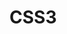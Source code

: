 # CSS3
<!DOCTYPE html>
<html lang="en">
<head>
	<meta charset="UTF-8" />
	<title>蓝色雨滴落下的canvas动画</title>
	<style>
		*{margin: 0;padding: 0;}
		html,body{height: 100%;}
	</style>
</head>
<body>
	<canvas id="canvas" style="height: 100%;"></canvas>
	<script type="text/javascript">
		var WINDOW_WIDTH = document.body.clientWidth;
		var WINDOW_HEIGHT = document.body.clientHeight;
		var rains = [];
		window.onload = function(){
			var canvas = document.getElementById('canvas');
			var context = canvas.getContext('2d');
			canvas.width = WINDOW_WIDTH;
			canvas.height = WINDOW_HEIGHT;
			context.beginPath();
			context.fillStyle = 'rgb(0,5,5)';
			context.fillRect(0,0,WINDOW_WIDTH,WINDOW_HEIGHT);
			context.closePath();
			updateRain(context);
		}

		function updateRain(context){

			var x = 100;
			var y = 0;
			var R = 0;
			var border = 0;//0-1
			var arpha = 1;
			// setInterval(function(){
			// 	addRains();
			// },300);
			for(var i=0;i<50;i++){
				addRains();
			}
			setInterval(function(){
				context.clearRect(0,0,WINDOW_WIDTH,WINDOW_HEIGHT);
				context.beginPath();
				context.fillStyle = 'rgb(0,5,5)';
				context.fillRect(0,0,WINDOW_WIDTH,WINDOW_HEIGHT);
				rain(context);
			},16)
		}

		//绘制雨滴
		function rain(context){
			for(var i = 0;i<rains.length;i++){
				var _y = rains[i].y;
				var r = 2;
				var arpha = 1
				for(var j = 0;j<50;j++){
					if(_y<=rains[i].surface){
						context.beginPath();
						context.arc(rains[i].x , _y , r , 0 , Math.PI*2 , true);
						context.fillStyle = 'rgba(0,223,223,'+arpha+')';
						context.fill();
						context.closePath();
					}
					_y -= r*1.5;
					r -= 0.04;
					arpha -= 0.02;
				}
				if(rains[i].y>rains[i].surface){
					if(rains[i].waveHr<=1){
						wave(context,i);
						rains[i].waveR += 0.5;
						rains[i].waveHr += 0.005;
						if(rains[i].waveArpha<=0.5){
							rains[i].waveArpha = 0.5
						}else{
							rains[i].waveArpha -= 0.001;
						}
					}else{
						// rains.splice(i,1);
						rains[i] = {
							x:parseInt(Math.random()*WINDOW_WIDTH),
							y:-parseInt(Math.random()*500),
							v:parseInt(Math.random()*6+4),
							rainR:2,
							rainArpha:1,
							waveHr:0,
							waveArpha:1,
							waveR:1,
							surface:WINDOW_HEIGHT - parseInt(50+Math.random()*100)
						}
					}
				}
				rains[i].y += rains[i].v;
			}
		}
		//绘制波纹
		function wave(context,num){
			context.save();
			context.scale(1,0.5);
			context.beginPath();
			var g = context.createRadialGradient(rains[num].x , (rains[num].surface)*2 , 0 , rains[num].x ,(rains[num].surface)*2,rains[num].waveR);
			g.addColorStop(0,'rgba(0,223,223,0)');
			g.addColorStop(rains[num].waveHr,'rgba(0,223,223,0)');
			g.addColorStop(1,'rgba(0,223,223,'+rains[num].waveArpha+')');
			context.fillStyle = g;
			context.arc(rains[num].x,(rains[num].surface)*2,rains[num].waveR,0,Math.PI*2);
			context.fill();
			context.closePath();
			context.restore();
		}

		function addRains(){
			aRain = {
				x:parseInt(Math.random()*WINDOW_WIDTH),
				y:-parseInt(Math.random()*1000),
				v:parseInt(Math.random()*6+4),
				rainR:2,
				rainArpha:1,
				waveHr:0,
				waveArpha:1,
				waveR:1,
				surface:WINDOW_HEIGHT - parseInt(50+Math.random()*100)
			}
			rains.push(aRain);
		}

	</script>
</body>
</html>
